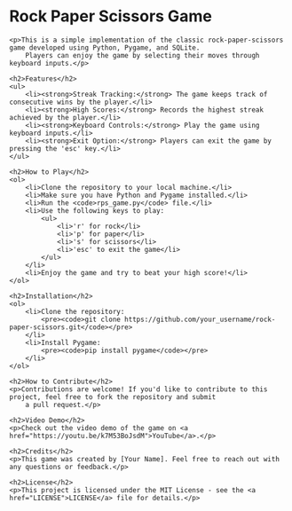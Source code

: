 <!DOCTYPE html>
<html lang="en">

<head>
    <meta charset="UTF-8">
    <meta name="viewport" content="width=device-width, initial-scale=1.0">
    <title>Rock Paper Scissors Game</title>
</head>

<body>
    <h1>Rock Paper Scissors Game</h1>

    <p>This is a simple implementation of the classic rock-paper-scissors game developed using Python, Pygame, and SQLite.
        Players can enjoy the game by selecting their moves through keyboard inputs.</p>

    <h2>Features</h2>
    <ul>
        <li><strong>Streak Tracking:</strong> The game keeps track of consecutive wins by the player.</li>
        <li><strong>High Scores:</strong> Records the highest streak achieved by the player.</li>
        <li><strong>Keyboard Controls:</strong> Play the game using keyboard inputs.</li>
        <li><strong>Exit Option:</strong> Players can exit the game by pressing the 'esc' key.</li>
    </ul>

    <h2>How to Play</h2>
    <ol>
        <li>Clone the repository to your local machine.</li>
        <li>Make sure you have Python and Pygame installed.</li>
        <li>Run the <code>rps_game.py</code> file.</li>
        <li>Use the following keys to play:
            <ul>
                <li>'r' for rock</li>
                <li>'p' for paper</li>
                <li>'s' for scissors</li>
                <li>'esc' to exit the game</li>
            </ul>
        </li>
        <li>Enjoy the game and try to beat your high score!</li>
    </ol>

    <h2>Installation</h2>
    <ol>
        <li>Clone the repository:
            <pre><code>git clone https://github.com/your_username/rock-paper-scissors.git</code></pre>
        </li>
        <li>Install Pygame:
            <pre><code>pip install pygame</code></pre>
        </li>
    </ol>

    <h2>How to Contribute</h2>
    <p>Contributions are welcome! If you'd like to contribute to this project, feel free to fork the repository and submit
        a pull request.</p>

    <h2>Video Demo</h2>
    <p>Check out the video demo of the game on <a href="https://youtu.be/k7M53BoJsdM">YouTube</a>.</p>

    <h2>Credits</h2>
    <p>This game was created by [Your Name]. Feel free to reach out with any questions or feedback.</p>

    <h2>License</h2>
    <p>This project is licensed under the MIT License - see the <a href="LICENSE">LICENSE</a> file for details.</p>
</body>

</html>
